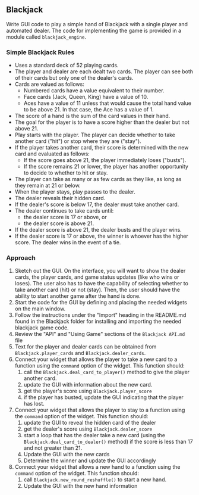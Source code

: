 ## Blackjack
Write GUI code to play a simple hand of Blackjack with a single player and 
automated dealer.  The code for implementing the game is provided in a
module called `blackjack_engine`.

### Simple Blackjack Rules
* Uses a standard deck of 52 playing cards.
* The player and dealer are each dealt two cards.  The player can see both 
of their cards but only one of the dealer's cards.
* Cards are valued as follows:
  * Numbered cards have a value equivalent to their number.  
  * Face cards (Jack, Queen, King) have a value of 10.  
  * Aces have a value of 11 unless that would cause the total hand value to 
  be above 21.  In that case, the Ace has a value of 1.  
* The score of a hand is the sum of the card values in their hand.
* The goal for the player is to have a score higher than the dealer but not 
above 21.
* Play starts with the player.  The player can decide whether to take another
card ("hit") or stop where they are ("stay").
* If the player takes another card, their score is determined with the new 
card and evaluated as follows:
  * If the score goes above 21, the player immediately loses ("busts").  
  * If the score remains 21 or lower, the player has another opportunity to 
    decide to whether to hit or stay.
* The player can take as many or as few cards as they like, as long as they
remain at 21 or below.
* When the player stays, play passes to the dealer.
* The dealer reveals their hidden card.
* If the dealer's score is below 17, the dealer must take another card.
* The dealer continues to take cards until:
  * the dealer score is 17 or above, or
  * the dealer score is above 21.
* If the dealer score is above 21, the dealer busts and the player wins.
* If the dealer score is 17 or above, the winner is whoever has the higher
score.  The dealer wins in the event of a tie.

### Approach

1. Sketch out the GUI.  On the interface, you will want to show the
dealer cards, the player cards, and game status updates (like who wins or 
loses).  The user also has to have the capability of selecting whether to 
take another card (hit) or not (stay).  Then, the user should have the ability
to start another game after the hand is done.
2. Start the code for the GUI by defining and placing the needed widgets on
the main window.
3. Follow the instructions under the "Import" heading in the README.md found 
in the Blackjack folder for installing and importing the needed blackjack game
code.
4. Review the "API" and "Using Game" sections of the `Blackjack API.md` file
5. Text for the player and dealer cards can be obtained from 
`Blackjack.player_cards` and `Blackjack.dealer_cards`.
6. Connect your widget that allows the player to take a new card to a function 
using the `command` option of the  widget.  This function should:
   1. call the `Blackjack.deal_card_to_player()` method to give the player 
   another card.  
   2. update the GUI with information about the new card.
   3. get the player's score using `Blackjack.player_score`
   4. if the player has busted, update the GUI indicating that the player has
   lost.
7. Connect your widget that allows the player to stay to a function using the 
`command` option of the widget.  This function should:
   1. update the GUI to reveal the hidden card of the dealer
   2. get the dealer's score using `Blackjack.dealer_score`
   3. start a loop that has the dealer take a new card (using the 
   `Blackjack.deal_card_to_dealer()` method) if the score is
      less than 17 and not greater than 21.
   4. Update the GUI with the new cards
   5. Determine the winner and update the GUI accordingly
8. Connect your widget that allows a new hand to a function using the `command`
option of the widget.  This function should:
   1. call `Blackjack.new_round_reshuffle()` to start a new hand.
   2. Update the GUI with the new hand information
